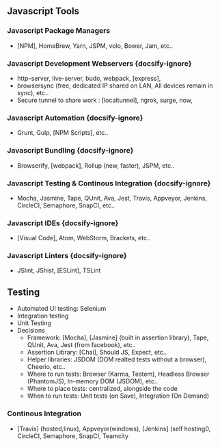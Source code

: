 ## Javascript Tools

### Javascript Package Managers
- [NPM], HomeBrew, Yarn, JSPM, volo, Bower, Jam, etc..

### Javascript Development Webservers {docsify-ignore}
- http-server, live-server, budo, webpack, [express],
- browsersync (free, dedicated IP shared on LAN, All devices remain in sync), etc..
- Secure tunnel to share work : [localtunnel], ngrok, surge, now,

### Javascript Automation {docsify-ignore}
- Grunt, Gulp, [NPM Scripts], etc..

### Javascript Bundling {docsify-ignore}
- Browserify, [webpack], Rollup (new, faster), JSPM, etc..

### Javascript Testing & Continous Integration {docsify-ignore}
- Mocha, Jasmine, Tape, QUnit, Ava, Jest, Travis, Appveyor, Jenkins, CircleCI, Semaphore, SnapCI, etc..

### Javascript IDEs {docsify-ignore}
- [Visual Code], Atom, WebStorm, Brackets, etc..

### Javascript Linters {docsify-ignore}
- JSlint, JShist, [ESLint], TSLint

## Testing
- Automated UI testing: Selenium
- Integration testing
- Unit Testing
- Decisions
  - Framework: [Mocha], [Jasmine] (built in assertion library), Tape, QUnit, Ava, Jest (from facebook), etc..
  - Assertion Library: [Chai], Should JS, Expect, etc..
  - Helper libraries: JSDOM (DOM realted tests without a browser), Cheerio, etc..
  - Where to run tests: Browser (Karma, Testem), Headless Browser (PhantomJS), In-memory DOM (JSDOM), etc..
  - Where to place tests: centralized, alongside the code
  - When to run tests: Unit tests (on Save), Integration (On Demand)

### Continous Integration
- [Travis] (hosted,linux), Appveyor(windows), [Jenkins] (self hosting0, CircleCI, Semaphore, SnapCI, Teamcity


